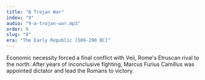 ```yaml
---
title: "A Trojan War"
index: "9"
audio: "9-a-trojan-war.mp3"
order: 9
slug: "9"
era: "The Early Republic [509-290 BC]"
---
```


Economic necessity forced a final conflict with Veii, Rome's Etruscan rival to the north. After years of inconclusive fighting, Marcus Furius Camillus was appointed dictator and lead the Romans to victory.


